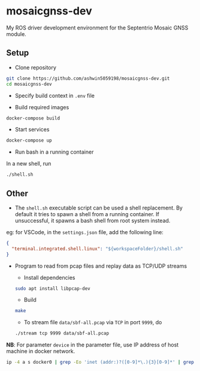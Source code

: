 # mosaicgnss-dev

My ROS driver development environment for the Septentrio Mosaic GNSS module.

## Setup

- Clone repository

```bash
git clone https://github.com/ashwin5059198/mosaicgnss-dev.git
cd mosaicgnss-dev
```

- Specify build context in `.env` file

- Build required images

```bash
docker-compose build
```

- Start services

```bash
docker-compose up
```

- Run bash in a running container

In a new shell, run

```bash
./shell.sh
```

## Other

- The `shell.sh` executable script can be used a shell replacement. By default it tries to spawn a shell from a running container. If unsuccessful, it spawns a bash shell from root system instead.

eg: for VSCode, in the `settings.json` file, add the following line:

```json
{
  "terminal.integrated.shell.linux": "${workspaceFolder}/shell.sh"
}
```

- Program to read from pcap files and replay data as TCP/UDP streams

  - Install dependencies

  ```bash
  sudo apt install libpcap-dev
  ```

  - Build

  ```bash
  make
  ```

  - To stream file `data/sbf-all.pcap` via `TCP` in port `9999`, do

  ```bash
  ./stream tcp 9999 data/sbf-all.pcap
  ```

**NB**: For parameter `device` in the parameter file, use IP address of host machine in docker network.

```bash
ip -4 a s docker0 | grep -Eo 'inet (addr:)?([0-9]*\.){3}[0-9]*' | grep -Eo '([0-9]*\.){3}[0-9]*'

```